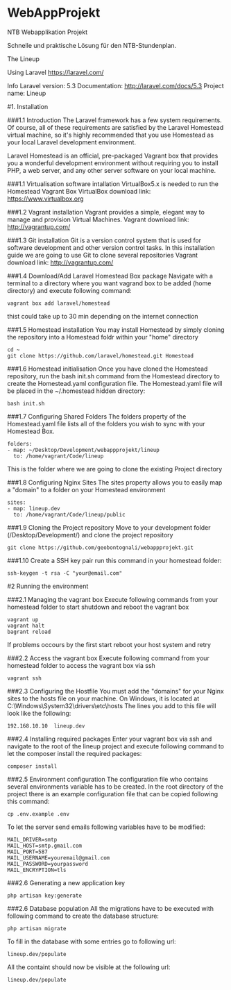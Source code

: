 # WebAppProjekt
NTB Webapplikation Projekt

Schnelle und praktische Lösung für den NTB-Stundenplan.

The Lineup

Using Laravel
https://laravel.com/

Info
	Laravel version: 5.3
	Documentation: http://laravel.com/docs/5.3
	Project name: Lineup


#1. Installation
	
###1.1 Introduction
The Laravel framework has a few system requirements. Of course, all of these requirements are satisfied by the Laravel Homestead virtual machine, so it's highly recommended that you use Homestead as your local Laravel development environment.
		
Laravel Homestead is an official, pre-packaged Vagrant box that provides you a wonderful development environment without requiring you to install PHP, a web server, and any other server software on your local machine.
	
###1.1 Virtualisation software intallation
VirtualBox5.x is needed to run the Homestead Vagrant Box VirtualBox download link: https://www.virtualbox.org
	
###1.2 Vagrant installation
Vagrant provides a simple, elegant way to manage and provision Virtual Machines. Vagrant download link: http://vagrantup.com/
    
###1.3 Git installation
Git is a version control system that is used for software development and other version control tasks. In this installation guide we are going to use Git to clone several repositories Vagrant download link: http://vagrantup.com/
		
###1.4 Download/Add Laravel Homestead Box package
Navigate with a terminal to a directory where you want vagrand box to be added (home directory) and execute following command:
```
vagrant box add laravel/homestead
```
thist could take up to 30 min depending on the internet connection
    
###1.5 Homestead installation
You may install Homestead by simply cloning the repository into a Homestead foldr within your "home" directory
```
cd ~
git clone https://github.com/laravel/homestead.git Homestead
```
###1.6 Homestead initialisation
Once you have cloned the Homestead repository, run the bash init.sh command from the Homestead directory to create the Homestead.yaml configuration file. The Homestead.yaml file will be placed in the ~/.homestead hidden directory:
```
bash init.sh
```
    
###1.7 Configuring Shared Folders
The folders property of the Homestead.yaml file lists all of the folders you wish to sync with your Homestead Box. 
```
folders:
- map: ~/Desktop/Development/webappprojekt/lineup
  to: /home/vagrant/Code/lineup
```
This is the folder where we are going to clone the existing Project directory
    
###1.8 Configuring Nginx Sites
The sites property allows you to easily map a "domain" to a folder on your Homestead environment
```
sites:
- map: lineup.dev
  to: /home/vagrant/Code/lineup/public
```
###1.9 Cloning the Project repository
Move to your development folder (/Desktop/Development/) and clone the project repository
```
git clone https://github.com/geobontognali/webappprojekt.git
```
    
###1.10 Create a SSH key pair 
run this command in your homestead folder:
```
ssh-keygen -t rsa -C "your@email.com"
```
#2 Running the environment

###2.1 Managing the vagrant box
Execute following commands from your homestead folder to start shutdown and reboot the vagrant box
```
vagrant up 
vagrant halt
bagrant reload
```
If problems occours by the first start reboot your host system and retry
    
###2.2 Access the vagrant box
Execute following command from your homestead folder to access the vagrant box via ssh
```
vagrant ssh
```

###2.3 Configuring the Hostfile
You must add the "domains" for your Nginx sites to the hosts file on your machine. On Windows, it is located at C:\Windows\System32\drivers\etc\hosts
The lines you add to this file will look like the following:
```
192.168.10.10  lineup.dev
```
    
###2.4 Installing required packages
Enter your vagrant box via ssh and navigate to the root of the lineup project and execute following command to let the composer install the required packages:
```
composer install
```

###2.5 Environment configuration
The configuration file who contains several environments variable has to be created. In the root directory of the project there is an example configuration file that can be copied following this command:
```
cp .env.example .env
```
To let the server send emails following variables have to be modified:
```
MAIL_DRIVER=smtp
MAIL_HOST=smtp.gmail.com
MAIL_PORT=587
MAIL_USERNAME=youremail@gmail.com
MAIL_PASSWORD=yourpassword
MAIL_ENCRYPTION=tls
```

###2.6 Generating a new application key
```
php artisan key:generate
```

###2.6 Database population
All the migrations have to be executed with following command to create the database structure:
```
php artisan migrate
```
To fill in the database with some entries go to following url:
```
lineup.dev/populate
```
All the containt should now be visible at the following url:
```
lineup.dev/populate
```
